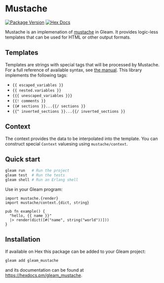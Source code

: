 # Mustache

[![Package Version](https://img.shields.io/hexpm/v/mustache)](https://hex.pm/packages/gleam_mustache)
[![Hex Docs](https://img.shields.io/badge/hex-docs-ffaff3)](https://hexdocs.pm/gleam_mustache/)

Mustache is an implemenation of [mustache](https://mustache.github.io) in Gleam.
It provides logic-less templates that can be used for HTML or other output
formats.

## Templates

Templates are strings with special tags that will be processed by Mustache. For
a full reference of available syntax, see [the manual](https://mustache.github.io/mustache.5.html).
This library implements the following tags:

* `{{ escaped_variables }}`
* `{{ nested.variables }}`
* `{{{ unescaped_variables }}}`
* `{{! comments }}`
* `{{# sections }}...{{/ sections }}`
* `{{^ inverted_sections }}...{{/ inverted_sections }}`

## Context

The context provides the data to be interpolated into the template. You can construct
special `Context` valuesing using `mustache/context`.

## Quick start

```sh
gleam run   # Run the project
gleam test  # Run the tests
gleam shell # Run an Erlang shell
```

Use in your Gleam program:

``` gleam
import mustache.{render}
import mustache/context.{dict, string}

pub fn example() {
  "hello, {{ name }}"
  |> render(dict([#("name", string("world"))]))
}
```

## Installation

If available on Hex this package can be added to your Gleam project:

```sh
gleam add gleam_mustache
```

and its documentation can be found at <https://hexdocs.pm/gleam_mustache>.
